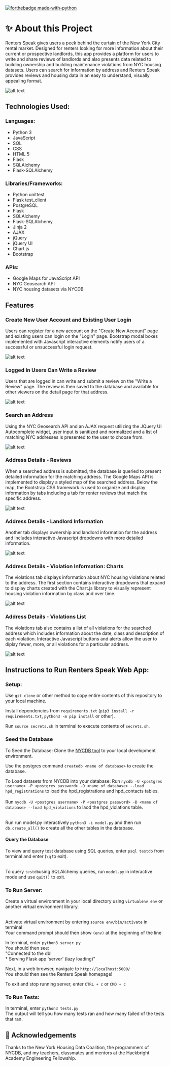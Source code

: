 [![forthebadge made-with-python](http://ForTheBadge.com/images/badges/made-with-python.svg)](https://www.python.org/)

# ✨ About this Project
Renters Speak gives users a peek behind the curtain of the New York City rental market. Designed for renters looking for more information about their current or prospective landlords, this app provides a platform for users to write and share reviews of landlords and also presents data related to building ownership and building maintenance violations from NYC housing datasets. Users can search for information by address and Renters Speak provides reviews and housing data in an easy to understand, visually appealing format.


![alt text](https://github.com/mauratee/Renters-Speak/blob/main/static/img/Renters_Speak_homepage_screenshot.png "Renters Speak homepage") 

## Technologies Used:
### Languages:
<ul>
<li>Python 3</li>
<li>JavaScript</li>
<li>SQL</li>
<li>CSS</li>
<li>HTML 5</li>
<li>Flask</li>
<li>SQLAlchemy</li>
<li>Flask-SQLAlchemy</li>
</ul>

### Libraries/Frameworks:
<ul>
<li>Python unittest</li>
<li>Flask test_client</li>
<li>PostgreSQL</li>
<li>Flask</li>
<li>SQLAlchemy</li>
<li>Flask-SQLAlchemy</li>
<li>Jinja 2</li>
<li>AJAX</li>
<li>jQuery</li>
<li>jQuery UI</li>
<li>Chart.js</li>
<li>Bootstrap</li> 
</ul>

### APIs:
<ul>
<li>Google Maps for JavaScript API</li>
<li>NYC Geosearch API</li>
<li>NYC housing datasets via NYCDB</li>
</ul>

## Features

### Create New User Account and Existing User Login
Users can register for a new account on the "Create New Account" page and existing users can login on the "Login" page. Bootstrap modal boxes implemented with Javascript interactive elements notify users of a successful or unsuccessful login request.

![alt text](https://github.com/mauratee/Renters-Speak/blob/main/static/img/User-login.gif "Create new user page and user login with success modal")

### Logged In Users Can Write a Review
Users that are logged in can write and submit a review on the "Write a Review" page. The review is then saved to the database and available for other viewers on the detail page for that address.

![alt text](https://github.com/mauratee/Renters-Speak/blob/main/static/img/Write-review.gif "Write a new review and save to database")

### Search an Address
Using the NYC Geosearch API and an AJAX request utilizing the JQuery UI Autocomplete widget, user input is sanitized and normalized and a list of matching NYC addresses is presented to the user to choose from.

![alt text](https://github.com/mauratee/Renters-Speak/blob/main/static/img/Search-address.gif "Search an address on the hompage to view detailed information for that building")

### Address Details - Reviews
When a searched address is submitted, the database is queried to present detailed information for the matching address. The Google Maps API is implemented to display a styled map of the searched address. Below the map, the Bootstrap CSS framework is used to organize and display information by tabs including a tab for renter reviews that match the specific address.

![alt text](https://github.com/mauratee/Renters-Speak/blob/main/static/img/Address_details-reviews.gif "View detailed information for a searched building including user reviews")

### Address Details - Landlord Information
Another tab displays ownership and landlord information for the address and includes interactive Javascript dropdowns with more detailed information.

![alt text](https://github.com/mauratee/Renters-Speak/blob/main/static/img/Address_details-landlord.gif "View detailed information for a searched building including ownership information")

### Address Details - Violation Information: Charts
The violations tab displays information about NYC housing violations related to the address. The first section contains interactive dropdowns that expand to display charts created with the Chart.js library to visually represent housing violation information by class and over time.

![alt text](https://github.com/mauratee/Renters-Speak/blob/main/static/img/Address_details-violations-1.gif "View detailed information for a searched building including violations with the NYC housing department displayed with charts")

### Address Details - Violations List
The violations tab also contains a list of all violations for the searched address which includes information about the date, class and description of each violation. Interactive Javascript buttons and alerts allow the user to diplay fewer, more, or all violations for a particular address.

![alt text](https://github.com/mauratee/Renters-Speak/blob/main/static/img/Address_details-violations-2.gif "View detailed information for a searched building including violations with the NYC housing department listed by violation")

## Instructions to Run Renters Speak Web App:

### Setup:
Use `git clone` or other method to copy entire contents of this repository to your local machine.

Install dependencies from `requirements.txt` (`pip3 install -r requirements.txt`, `python3 -m pip install` or other).

Run `source secrets.sh` in terminal to execute contents of `secrets.sh`.

### Seed the Database

To Seed the Database:
Clone the <a href="https://github.com/nycdb/nycdb" target="_blank">NYCDB tool</a> to your local development environment.

Use the postgres command `createdb <name of database>` to create the database.

To Load datasets from NYCDB into your database:
    Run `nycdb -U <postgres username> -P <postgres password> -D <name of database> --load hpd_registrations` to load the hpd_registrations and hpd_contacts tables. <br><br>
    Run `nycdb -U <postgres username> -P <postgres password> -D <name of database> --load hpd_violations` to laod the hpd_violations table.<br><br>

Run run model.py interactively `python3 -i model.py` and then run `db.create_all()` to create all the other tables in the database.

<!-- in shell: -->
<!-- `dropdb testdb` -->
<!-- `createdb testdb` -->
<!-- `nycdb -U <postgres username> -P <postgres password> -D testdb --load hpd_registrations` loads hpd_registrations and hpd_contacts tables, takes about 2 mins -->
<!-- if you run and 'nycdb' command and get bash error: command not found,
    try running `pip3 install  nycdb` -->
<!-- if you run 'nycdb' command and get bash error: nycdb command not found,
    try running `pip3 install -e <add path to folder in nycdb containing setup.py> 
    i.e, <../nycdb/src>` -->
<!-- `nycdb -U <postgres username> -P <postgres password> -D testdb --load hpd_violations` -->
<!-- creates SQL table in testdb
    hpd_violations rows should load, will take about 20-50 mins -->
<!-- run model.py interactively: `python3 -i model.py` -->
<!-- `db.create_all()`  creates all other tables in testdb -->
<!-- in shell: -->
<!--`python3 seed_db.py`  Commented out lines to dropdb, createdb and db.create_all() -->

<!-- Enter `python3 seed_db.py`in terminal to seed database `testdb` with test data. <br> -->

#### Query the Database
To view and query test database using SQL queries, enter `psql testdb` from terminal and enter (`\q` to exit).<br><br>

To query `testdb`using SQLAlchemy queries,  run `model.py` in interactive mode and use `quit()` to exit.

### To Run Server:
Create a virtual environment in your local directory using `virtualenv env` or another virtual environment library.<br><br>

Activate virtual environment by entering `source env/bin/activate` in terminal<br>
    Your command prompt should then show `(env)` at the beginning of the line<br>

In terminal, enter `python3 server.py`<br>
You should then see:<br>
    "Connected to the db!<br>
    * Serving Flask app 'server' (lazy loading)"<br>

Next, in a web browser, navigate to `http://localhost:5000/`<br>
You should then see the Renters Speak homepage!

To exit and stop running server, enter `CTRL + c` or `CMD + c`


### To Run Tests:
In terminal, enter `python3 tests.py`<br>
The output will tell you how many tests ran and how many failed of the tests that ran.

## 👏 Acknowledgements
Thanks to the New York Housing Data Coalition, the programmers of NYCDB, and my teachers, classmates and mentors at the Hackbright Academy Engineering Fellowship.
